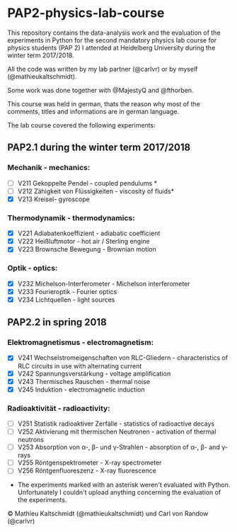 # PAP2-physics-lab-course

This repository contains the data-analysis work and the evaluation of the experiments in Python for the second mandatory physics lab course for physics students (PAP 2) I attended at Heidelberg University during the winter term 2017/2018.

All the code was written by my lab partner (@carlvr) or by myself (@mathieukaltschmidt).

Some work was done together with @MajestyQ and @fthorben.

This course was held in german, thats the reason why most of the comments, titles and informations are in german language.

The lab course covered the following experiments:

## PAP2.1 during the winter term 2017/2018

### Mechanik - mechanics:

- [ ] V211 Gekoppelte Pendel - coupled pendulums *
- [ ] V212 Zähigkeit von Flüssigkeiten - viscosity of fluids*
- [x] V213 Kreisel- gyroscope

### Thermodynamik - thermodynamics:

- [x] V221 Adiabatenkoeffizient - adiabatic coefficient
- [x] V222 Heißluftmotor - hot air / Sterling engine
- [x] V223 Brownsche Bewegung - Brownian motion

### Optik - optics:

- [x] V232 Michelson-Interferometer - Michelson interferometer
- [x] V233 Fourieroptik - Fourier optics
- [x] V234 Lichtquellen - light sources

## PAP2.2 in spring 2018

### Elektromagnetismus - electromagnetism:

- [x] V241 Wechselstromeigenschaften von RLC-Gliedern - characteristics of RLC circuits in use with alternating current
- [x] V242 Spannungsverstärkung - voltage amplification
- [x] V243 Thermisches Rauschen - thermal noise
- [x] V245 Induktion - electromagnetic induction

### Radioaktivität - radioactivity:

- [ ] V251 Statistik radioaktiver Zerfälle - statistics of radioactive decays
- [ ] V252 Aktivierung mit thermischen Neutronen - activation of thermal neutrons
- [ ] V253 Absorption von α-, β- und γ-Strahlen - absorption of α-, β- and γ-rays
- [ ] V255 Röntgenspektrometer - X-ray spectrometer
- [ ] V256 Röntgenfluoreszenz - X-ray fluorescence

* The experiments marked with an asterisk weren't evaluated with Python. Unfortunately I couldn't upload anything concerning the evaluation of the experiments.

© Mathieu Kaltschmidt (@mathieukaltschmidt) und Carl von Randow (@carlvr)
